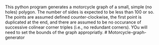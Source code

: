 This python program generates a motorcycle graph of a small, simple (no holes) polygon. The number of sides is expected to be less than 100 or so. The points are assumed defined counter-clockwise, the first point is duplicated at the end, and there are assumed to be no occurance of successive colinear corner triples (i.e., no redundant corners). YOu will need to set the bounds of the graph appropriatly. # Motorcycle-graph-generator
